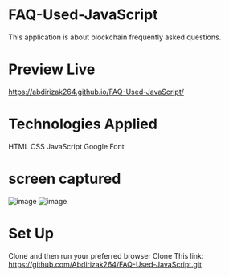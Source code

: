 # FAQ-Used-JavaScript
This application is about blockchain frequently asked questions. 
# Preview Live
https://abdirizak264.github.io/FAQ-Used-JavaScript/

# Technologies Applied
HTML
CSS
JavaScript
Google Font

# screen captured
![image](https://github.com/Abdirizak264/FAQ-Used-JavaScript/assets/115321486/ea59d0e5-9a21-4aaf-916b-506d0d64dbde)
![image](https://github.com/Abdirizak264/FAQ-Used-JavaScript/assets/115321486/1b27bef8-3b61-4106-90ab-ae7b9c63d207)

# Set Up
Clone and then run your preferred browser
Clone This link:    https://github.com/Abdirizak264/FAQ-Used-JavaScript.git


